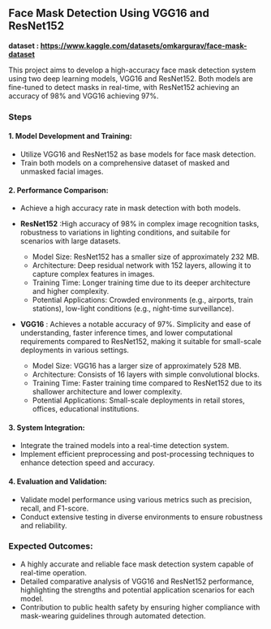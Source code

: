 ## Face Mask Detection Using VGG16 and ResNet152

**dataset : https://www.kaggle.com/datasets/omkargurav/face-mask-dataset**

This project aims to develop a high-accuracy face mask detection system using two deep learning models, VGG16 and ResNet152. 
Both models are fine-tuned to detect masks in real-time, with ResNet152 achieving an accuracy of 98% and VGG16 achieving 97%.

### Steps
#### 1. Model Development and Training:
* Utilize VGG16 and ResNet152 as base models for face mask detection.
* Train both models on a comprehensive dataset of masked and unmasked facial images.

#### 2. Performance Comparison:
* Achieve a high accuracy rate in mask detection with both models.
* **ResNet152** :High accuracy of 98% in complex image recognition tasks, robustness to variations in lighting conditions, and suitabile for scenarios with large datasets.
  * Model Size: ResNet152 has a smaller size of approximately 232 MB.
  * Architecture: Deep residual network with 152 layers, allowing it to capture complex features in images.
  * Training Time: Longer training time due to its deeper architecture and higher complexity.
  * Potential Applications: Crowded environments (e.g., airports, train stations), low-light conditions (e.g., night-time surveillance).

* **VGG16** : Achieves a notable accuracy of 97%. Simplicity and ease of understanding, faster inference times, and lower computational requirements compared to ResNet152, making it suitable for small-scale deployments in various settings.
  * Model Size: VGG16 has a larger size of approximately 528 MB.
  * Architecture: Consists of 16 layers with simple convolutional blocks.
  * Training Time: Faster training time compared to ResNet152 due to its shallower architecture and lower complexity.
  * Potential Applications: Small-scale deployments in retail stores, offices, educational institutions.

#### 3. System Integration:
* Integrate the trained models into a real-time detection system.
* Implement efficient preprocessing and post-processing techniques to enhance detection speed and accuracy.

#### 4. Evaluation and Validation:
* Validate model performance using various metrics such as precision, recall, and F1-score.
* Conduct extensive testing in diverse environments to ensure robustness and reliability.

### Expected Outcomes:
* A highly accurate and reliable face mask detection system capable of real-time operation.
* Detailed comparative analysis of VGG16 and ResNet152 performance, highlighting the strengths and potential application scenarios for each model.
* Contribution to public health safety by ensuring higher compliance with mask-wearing guidelines through automated detection.
